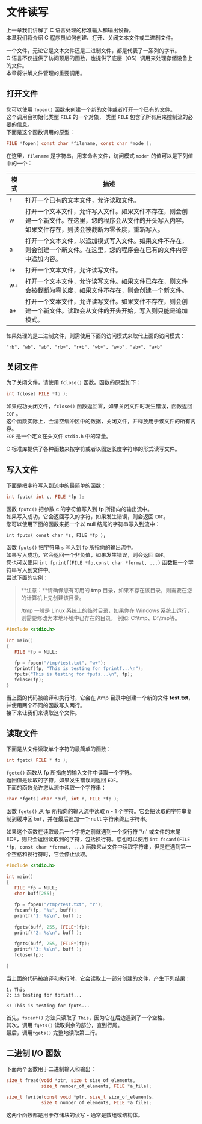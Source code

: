 # 文件读写

上一章我们讲解了 C 语言处理的标准输入和输出设备。  
本章我们将介绍 C 程序员如何创建、打开、关闭文本文件或二进制文件。

一个文件，无论它是文本文件还是二进制文件，都是代表了一系列的字节。  
C 语言不仅提供了访问顶层的函数，也提供了底层（OS）调用来处理存储设备上的文件。  
本章将讲解文件管理的重要调用。

## 打开文件

您可以使用 `fopen()` 函数来创建一个新的文件或者打开一个已有的文件。  
这个调用会初始化类型 `FILE` 的一个对象， 类型 `FILE` 包含了所有用来控制流的必要的信息。  
下面是这个函数调用的原型：

```c
FILE *fopen( const char *filename, const char *mode );
```

在这里，`filename` 是字符串，用来命名文件，访问模式 `mode*` 的值可以是下列值中的一个：

| 模式  | 描述                                                                            |
|-----|-------------------------------------------------------------------------------|
| r   | 打开一个已有的文本文件，允许读取文件。                                                           |
| w   | 打开一个文本文件，允许写入文件。如果文件不存在，则会创建一个新文件。在这里，您的程序会从文件的开头写入内容。如果文件存在，则该会被截断为零长度，重新写入。 |
| a   | 打开一个文本文件，以追加模式写入文件。如果文件不存在，则会创建一个新文件。在这里，您的程序会在已有的文件内容中追加内容。                  |
| r+  | 打开一个文本文件，允许读写文件。                                                              |
| w+  | 打开一个文本文件，允许读写文件。如果文件已存在，则文件会被截断为零长度，如果文件不存在，则会创建一个新文件。                        |
| a+  | 打开一个文本文件，允许读写文件。如果文件不存在，则会创建一个新文件。读取会从文件的开头开始，写入则只能是追加模式。                     |

如果处理的是二进制文件，则需使用下面的访问模式来取代上面的访问模式：

```text
"rb", "wb", "ab", "rb+", "r+b", "wb+", "w+b", "ab+", "a+b"
```

## 关闭文件

为了关闭文件，请使用 `fclose()` 函数。函数的原型如下：

```c
int fclose( FILE *fp );
```

如果成功关闭文件，`fclose()` 函数返回零，如果关闭文件时发生错误，函数返回 `EOF` 。  
这个函数实际上，会清空缓冲区中的数据，关闭文件，并释放用于该文件的所有内存。  
`EOF` 是一个定义在头文件 `stdio.h` 中的常量。

C 标准库提供了各种函数来按字符或者以固定长度字符串的形式读写文件。

## 写入文件

下面是把字符写入到流中的最简单的函数：

```c
int fputc( int c, FILE *fp );
```

函数 `fputc()` 把参数 c 的字符值写入到 fp 所指向的输出流中。  
如果写入成功，它会返回写入的字符，如果发生错误，则会返回 `EOF`。  
您可以使用下面的函数来把一个以 null 结尾的字符串写入到流中：

```
int fputs( const char *s, FILE *fp );
```

函数 `fputs()` 把字符串 `s` 写入到 fp 所指向的输出流中。  
如果写入成功，它会返回一个非负值，如果发生错误，则会返回 `EOF`。  
您也可以使用 `int fprintf(FILE *fp,const char *format, ...)` 函数把一个字符串写入到文件中。  
尝试下面的实例：

> **注意：**请确保您有可用的 **tmp** 目录，如果不存在该目录，则需要在您的计算机上先创建该目录。
>
> /tmp 一般是 Linux 系统上的临时目录，如果你在 Windows 系统上运行，则需要修改为本地环境中已存在的目录，
> 例如: C:\\tmp、D:\\tmp等。

```c
#include <stdio.h>
 
int main()
{
   FILE *fp = NULL;
 
   fp = fopen("/tmp/test.txt", "w+");
   fprintf(fp, "This is testing for fprintf...\n");
   fputs("This is testing for fputs...\n", fp);
   fclose(fp);
}
```

当上面的代码被编译和执行时，它会在 /tmp 目录中创建一个新的文件 **test.txt**，并使用两个不同的函数写入两行。  
接下来让我们来读取这个文件。

## 读取文件

下面是从文件读取单个字符的最简单的函数：

```c
int fgetc( FILE * fp );
```

`fgetc()` 函数从 fp 所指向的输入文件中读取一个字符。  
返回值是读取的字符，如果发生错误则返回 `EOF`。  
下面的函数允许您从流中读取一个字符串：

```c
char *fgets( char *buf, int n, FILE *fp );
```

函数 `fgets()` 从 fp 所指向的输入流中读取 n - 1 个字符。它会把读取的字符串复制到缓冲区 `buf`，并在最后追加一个 `null` 字符来终止字符串。

如果这个函数在读取最后一个字符之前就遇到一个换行符 '\\n' 或文件的末尾 EOF，则只会返回读取到的字符，包括换行符。您也可以使用
`int fscanf(FILE *fp, const char *format, ...)` 函数来从文件中读取字符串，但是在遇到第一个空格和换行符时，它会停止读取。

```c
#include <stdio.h>
 
int main()
{
   FILE *fp = NULL;
   char buff[255];
 
   fp = fopen("/tmp/test.txt", "r");
   fscanf(fp, "%s", buff);
   printf("1: %s\n", buff );
 
   fgets(buff, 255, (FILE*)fp);
   printf("2: %s\n", buff );
   
   fgets(buff, 255, (FILE*)fp);
   printf("3: %s\n", buff );
   fclose(fp);
 
}
```

当上面的代码被编译和执行时，它会读取上一部分创建的文件，产生下列结果：

```text
1: This
2: is testing for fprintf...

3: This is testing for fputs...
```

首先，`fscanf()` 方法只读取了 `This`，因为它在后边遇到了一个空格。  
其次，调用 `fgets()` 读取剩余的部分，直到行尾。  
最后，调用`fgets()` 完整地读取第二行。

## 二进制 I/O 函数

下面两个函数用于二进制输入和输出：

```c
size_t fread(void *ptr, size_t size_of_elements, 
             size_t number_of_elements, FILE *a_file);
              
size_t fwrite(const void *ptr, size_t size_of_elements, 
             size_t number_of_elements, FILE *a_file);
```

这两个函数都是用于存储块的读写 - 通常是数组或结构体。
